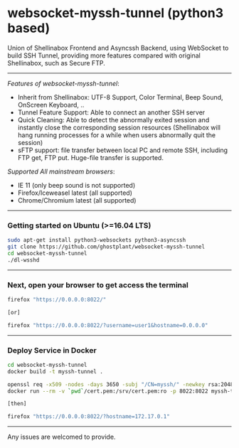 # websocket-myssh-tunnel (python3 based)

Union of Shellinabox Frontend and Asyncssh Backend, using WebSocket to build SSH Tunnel, providing more features compared with original Shellinabox, such as Secure FTP.

--------------------------------------------------------

*Features of websocket-myssh-tunnel*:

- Inherit from Shellinabox: UTF-8 Support, Color Terminal, Beep Sound, OnScreen Keyboard, ..
- Tunnel Feature Support: Able to connect an another SSH server
- Quick Cleaning: Able to detect the abnormally exited session and instantly close the corresponding session resources (Shellinabox will hang running processes for a while when users abnormally quit the session)
- sFTP support: file transfer between local PC and remote SSH, including FTP get, FTP put. Huge-file transfer is supported.


*Supported All mainstream browsers*:

-	IE 11 (only beep sound is not supported)
-	Firefox/Iceweasel latest (all supported)
-	Chrome/Chromium latest (all supported)

--------------------------------------------------------

### Getting started on Ubuntu (>=16.04 LTS)

```sh
sudo apt-get install python3-websockets python3-asyncssh
git clone https://github.com/ghostplant/websocket-myssh-tunnel
cd websocket-myssh-tunnel
./dl-wsshd
```

--------------------------------------------------------

### Next, open your browser to get access the terminal

```sh
firefox "https://0.0.0.0:8022/"

[or]

firefox "https://0.0.0.0:8022/?username=user1&hostname=0.0.0.0"
```

--------------------------------------------------------

### Deploy Service in Docker

```sh
cd websocket-myssh-tunnel
docker build -t myssh-tunnel .

openssl req -x509 -nodes -days 3650 -subj "/CN=myssh/" -newkey rsa:2048 -keyout cert.pem -out cert.pem
docker run --rm -v `pwd`/cert.pem:/srv/cert.pem:ro -p 8022:8022 myssh-tunnel

[then]

firefox "https://0.0.0.0:8022/?hostname=172.17.0.1"
```

--------------------------------------------------------

Any issues are welcomed to provide.

